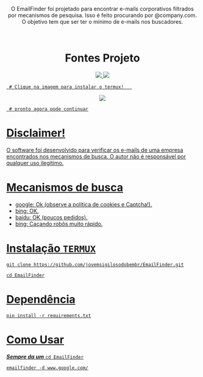 
<p align="center">
O EmailFinder foi projetado para encontrar e-mails corporativos filtrados por mecanismos de pesquisa. Isso é feito procurando por @company.com. O objetivo tem que ser ter o mínimo de e-mails nos buscadores.
</p>
<br/>

<h1 align="center">
  <b>Fontes Projeto</b>
  <br>
</h1>
<p align="center">
  <a href="https://www.python.org/">
    <img src="https://img.shields.io/badge/python-3.6+-blue.svg?style=flat-square&logo=python"> 
  </a>
   <a href="https://www.gnu.org/licenses/gpl-3.0.en.html">
    <img src="https://img.shields.io/badge/license-GNU-green.svg?style=square&logo=gnu">
     
     
     # Clique na imagem para instalar o termux!   
     
 <p align="center">
   <a href="https://github.com/termux/termux-app/releases/download/v0.118.0/termux-app_v0.118.0+github-debug_arm64-v8a.apk">
    <img src="https://play-lh.googleusercontent.com/GojT7ENQ8axOV1PJhcZcMNlSgTD4w_F-N5rkEW_hnZmJbkn8p0A8ncYx-9y1iLlyUq0=w240-h480-rw">
     
     # pronto agora pode continuar


# Disclaimer!

O software foi desenvolvido para verificar os e-mails de uma empresa encontrados nos mecanismos de busca. O autor não é responsável por qualquer uso ilegítimo.


# Mecanismos de busca

* google: Ok (observe a política de cookies e Captcha!).
* bing: OK.
* baidu: OK (poucos pedidos).
* bing: Caçando robôs muito rápido.




# Instalação ```TERMUX```


```
git clone https://github.com/jovemsigilosodobembr/EmailFinder.git

cd EmailFinder
```

# Dependência


```
pip install -r requirements.txt
```

# Como Usar

***Sempre da um***  ```cd EmailFinder```

```
emailfinder -d www.google.com/
```


